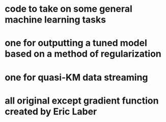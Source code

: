 # code to take on some general machine learning tasks 
# one for outputting a tuned model based on a method of regularization 
# one for quasi-KM data streaming 
# all original except gradient function created by Eric Laber 
